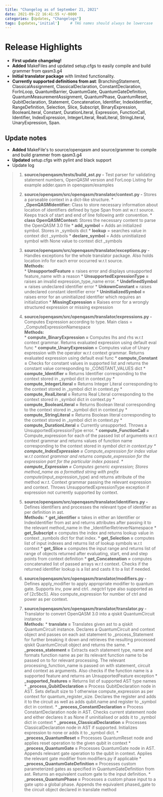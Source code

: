 ```yaml
---
title: "Changelog as of September 21, 2021"
date: 2021-09-22 16:41:55 +/-0800
categories: [Updates, "Changelogs"]
tags: [updates,'initial']     # TAG names should always be lowercase
---
```


# Release Highlights
- **First update changelog!**
- **Added** MakeFiles and updated setup.cfgs to easily compile and build grammer from qasm3.g4
- **Initial translator package** with limited functionality.
- **Currently supported definitions from ast**: BranchingStatement, ClassicalAssignment, ClassicalDeclaration, ConstantDeclaration, ForInLoop, QuantumBarrier, QuantumGate, QuantumGateDefinition, QuantumMeasurementAssignment, QuantumPhase, QuantumReset, QubitDeclaration, Statement, Concatenation, Identifier, IndexIdentifier, RangeDefinition, Selection, Slice, Subscript, BinaryExpression, BooleanLiteral, Constant, DurationLiteral, Expression, FunctionCall, Identifier, IndexExpression, IntegerLiteral, RealLiteral, StringLiteral, UnaryExpression, Span.


## Update notes
- **Added** MakeFile's to source/openqasm and source/grammer to compile and build grammer from qasm3.g4
- **Updated** setup.cfgs with pylint and black support
- Update log <br />
>  1. **source/openqasm/tests/build_ast.py -**  Test parser for validating statement numbers, OpenQASM version and ForLoop Listing for example adder.qasm in openqasm/examples    
>   
>  2. **source/openqasm/src/openqasm/translator/context.py -** Stores a parseable context in a dict-like structure.
        * **_OpenQASMIdentifier:** Class to store necessary information about location of identifiers defined by type Span from ast w.r.t source. Keeps track of  start and end of line following antlr convention.
        * **class OpenQASMContext:** Stores the necessary content to parse the OpenQASM 3.0 file
            * **add_symbol** = Adds an initialized symbol. Stores in _symbols dict
            * **lookup** = searches value in context dict _symbols
            * **declare_symbol** = Adds uninitialized symbol with None value to context dict _symbols  
>  3. **source/openqasm/src/openqasm/translator/exceptions.py -** Handles exceptions for the whole translator package. Also holds location info for each error occurred w.r.t source.  
**Methods:**  
        * **UnsupportedFeature =** raises error and displays unsupported feature_name with a reason
        * **UnsupportedExpressionType =** raises an invalid expression_type_name error.
        * **UndefinedSymbol =** raises undeclared identifier error
        * **UnkownConstant =** raises undeclared constant identifier error
        * **UninitializedSymbol =** raises error for an uninitialized identifier which requires an initialization
        * **MissingExpression =**  Raises error for a wrongly structured expression or missing expression
>  4. **source/openqasm/src/openqasm/translator/expressions.py -**  Computes Expression according to type. Main class = _ComputeExpressionNamespace  
**Methods:**  
        * **compute_BinaryExpression =** Computes lhs and rhs w.r.t context grammar. Returns evaluated expression using default eval func
        * **compute_UnaryExpression =** Computes value of Unary expression with the operator w.r.t context grammar. Returns evaluated expression using default eval func
        * **compute_Constant =** Checks for constant values in supported list and returns the constant value corresponding to _CONSTANT_VALUES dict
        * **compute_Identifier =** Returns Identifier corresponding to the context stored in _symbol dict in context.py
        * **compute_IntegerLiteral =** Returns Integer Literal corresponding to the context stored in _symbol dict in context.py
        * **compute_RealLiteral =** Returns Real Literal corresponding to the context stored in _symbol dict in context.py
        * **compute_BooleanLiteral =** Returns Boolean literal corresponding to the context stored in _symbol dict in context.py
        * **compute_StringLiteral =** Returns Boolean literal corresponding to the context stored in _symbol dict in context.py
        * **compute_DurationLiteral =**  Currently unsupported. Throws a UnsupportedExpressionType error.
        * **compute_FunctionCall =** Compute_expression for each of the passed list of arguments w.r.t context grammar and returns values of function name corresponding to the context stored in _symbol dict in context.py
        * **compute_IndexExpression =** Compute_expression for index value w.r.t context grammar and returns compute_expression for the expression part for the particular index passed.
        * **compute_Expression =** Computes generic expression; Stores method_name as a formatted string with prefix compute_(input_expression_type)  and returns attribute of the method w.r.t. Context grammar passing the relevant expression and context. Throws UnsupportedExpressionType exception if expression not currently supported by context.
>  5. **source/openqasm/src/openqasm/translator/identifiers.py -**  Defines identifiers and processes the relevant type of identifier as per definition in ast.  
**Methods:**
        * **get_identifier =** takes in either an Identifier or IndexIdentifier from ast and returns attributes after passing it to the relevant method_name in the _IdentifierRetrieverNamespace
        * **get_Subscript =** computes the index and returns lookup value in context _symbols  dict for that index.
        * **get_Selection =** computes list of input indexes and returns list of lookup symbols w.r.t context
        * **get_Slice =**  computes the input range and returns list of range of objects returned after evaluating, start, end and step points from context definition
        * **get_Concatenation =**  computes concatenated list of passed arrays w.r.t context. Checks if the returned identifier lookup is a list and casts it to a list if needed.
>  6. **source/openqasm/src/openqasm/translator/modifiers.py -**  Defines apply_modifier to apply  appropriate modifier to quantum gate. Supports inv, pow and ctrl. .negctrl type also supported as of [2c5bc5]. Also compute_expression for number of ctrl and power as per context.  
>   
>  7. **source/openqasm/src/openqasm/translator/translator.py -**  Translator to convert OpenQASM 3.0 into a qiskit QuantumCircuit instance  
**Methods:**
        * **translate =** Translates given ast to a qiskit QuantumCircuit instance. Declares a QuantumCircuit and context object and passes on each ast statement to _process_Statement for further breaking it down and retrieves the resulting processed qiskit QuantumCircuit object and returns the same.
        * **_process_statement =** Extracts each statement type, name and formats function name as per its relevant function name to be passed on to for relevant processing. The relevant processing_function_name is passed on with statement, circuit and context as arguments. Also checks if the function name is a supported feature and returns an UnsupportedFeature exception
        * **_supported_features =** Returns list of supported AST type names
        * **_process_QubitDeclaration =** Process QubitDeclaration node in AST. Sets default size to 1 otherwise compute_expression as per context for quantum_register_size. Declares the register and adds it to the circuit as well as adds qubit.name and register to _symbol dict in context.
        * **_process_ConstantDeclaration =** Process ConstantDeclaration node in AST. Checks current statement node and either declares it as None if uninitialised or adds it to _symbol dict in context
        * **_process_ClassicalDeclaration =** Processes ClassicalDeclaration node in AST if supported. Initializes expression to none or adds it to _symbol dict.
        * **_process_QuantumReset =** Processes QuantumReset node and applies reset operation to the given qubit in context
        * **_process_QuantumGate =** Processes QuantumGate node in AST. Appends relevant gate operation to the qubit in context. Applies the relevant gate modifier from modifiers.py if applicable
        * **_process_QuantumGateDefinition =** Processes custom parameterized gates as specified in QuantumGateDefinition from ast. Returns an equivalent custom gate to the input definition.
        * **_process_QuantumPhase =** Processes a custom phase input to a gate upto a global phase. Appends the equivalent phased_gate to the circuit object declared in translate method
